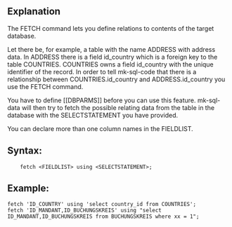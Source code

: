 ## Explanation

The FETCH command lets you define relations to contents of the target database. 

Let there be, for example, a table with the name ADDRESS with address data. In ADDRESS there is a field id_country which is a foreign key to the table COUNTRIES. COUNTRIES owns a field id_country with the unique identifier of the record. In order to tell mk-sql-code that there is a relationship between COUNTRIES.id_country and ADDRESS.id_country you use the FETCH command.

You have to define [[DBPARMS]] before you can use this feature. mk-sql-data will then try to fetch the possible relating data from the table in the database with the SELECTSTATEMENT you have provided.

You can declare more than one column names in the FIELDLIST.

## Syntax:
```
    fetch <FIELDLIST> using <SELECTSTATEMENT>;
```

## Example:

```
fetch 'ID_COUNTRY' using 'select country_id from COUNTRIES';
fetch 'ID_MANDANT,ID_BUCHUNGSKREIS' using "select ID_MANDANT,ID_BUCHUNGSKREIS from BUCHUNGSKREIS where xx = 1";
```

